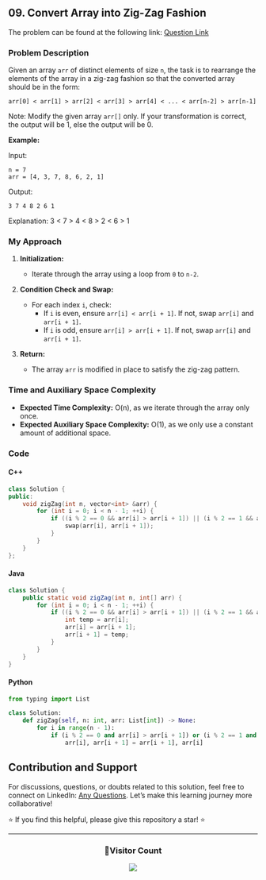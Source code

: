 ## 09. Convert Array into Zig-Zag Fashion

The problem can be found at the following link: [Question Link](https://www.geeksforgeeks.org/problems/convert-array-into-zig-zag-fashion1638/1)

### Problem Description

Given an array `arr` of distinct elements of size `n`, the task is to rearrange the elements of the array in a zig-zag fashion so that the converted array should be in the form:

```
arr[0] < arr[1] > arr[2] < arr[3] > arr[4] < ... < arr[n-2] > arr[n-1]
```

Note: Modify the given array `arr[]` only. If your transformation is correct, the output will be 1, else the output will be 0.

**Example:**

Input:

```
n = 7
arr = [4, 3, 7, 8, 6, 2, 1]
```

Output:

```
3 7 4 8 2 6 1
```

Explanation:
3 < 7 > 4 < 8 > 2 < 6 > 1

### My Approach

1. **Initialization:**

   - Iterate through the array using a loop from `0` to `n-2`.

2. **Condition Check and Swap:**

   - For each index `i`, check:
     - If `i` is even, ensure `arr[i] < arr[i + 1]`. If not, swap `arr[i]` and `arr[i + 1]`.
     - If `i` is odd, ensure `arr[i] > arr[i + 1]`. If not, swap `arr[i]` and `arr[i + 1]`.

3. **Return:**
   - The array `arr` is modified in place to satisfy the zig-zag pattern.

### Time and Auxiliary Space Complexity

- **Expected Time Complexity:** O(n), as we iterate through the array only once.
- **Expected Auxiliary Space Complexity:** O(1), as we only use a constant amount of additional space.

### Code

#### C++

```cpp
class Solution {
public:
    void zigZag(int n, vector<int> &arr) {
        for (int i = 0; i < n - 1; ++i) {
            if ((i % 2 == 0 && arr[i] > arr[i + 1]) || (i % 2 == 1 && arr[i] < arr[i + 1])) {
                swap(arr[i], arr[i + 1]);
            }
        }
    }
};
```

#### Java

```java
class Solution {
    public static void zigZag(int n, int[] arr) {
        for (int i = 0; i < n - 1; ++i) {
            if ((i % 2 == 0 && arr[i] > arr[i + 1]) || (i % 2 == 1 && arr[i] < arr[i + 1])) {
                int temp = arr[i];
                arr[i] = arr[i + 1];
                arr[i + 1] = temp;
            }
        }
    }
}
```

#### Python

```python
from typing import List

class Solution:
    def zigZag(self, n: int, arr: List[int]) -> None:
        for i in range(n - 1):
            if (i % 2 == 0 and arr[i] > arr[i + 1]) or (i % 2 == 1 and arr[i] < arr[i + 1]):
                arr[i], arr[i + 1] = arr[i + 1], arr[i]
```

## Contribution and Support

For discussions, questions, or doubts related to this solution, feel free to connect on LinkedIn: [Any Questions](https://www.linkedin.com/in/patel-hetkumar-sandipbhai-8b110525a/). Let’s make this learning journey more collaborative!

⭐ If you find this helpful, please give this repository a star! ⭐

---

<div align="center">
  <h3><b>📍Visitor Count</b></h3>
</div>

<p align="center">
  <img src="https://visitor-badge.laobi.icu/badge?page_id=Hunterdii.GeeksforGeeks-POTD" />
</p>
